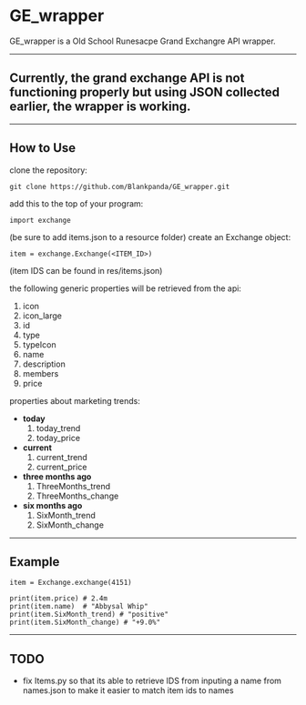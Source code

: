 # GE_wrapper
GE_wrapper is a Old School Runesacpe Grand Exchangre API wrapper.

---
Currently, the grand exchange API is not functioning properly but using JSON collected earlier, the wrapper is working.
---

---
How to Use
---

clone the repository:
    
    git clone https://github.com/Blankpanda/GE_wrapper.git

add this to the top of your program:
    
    import exchange
    
(be sure to add items.json to a resource folder)
create an Exchange object:
   
    item = exchange.Exchange(<ITEM_ID>)
(item IDS can be found in res/items.json)

the following generic properties will be retrieved from the api:
  1. icon
  2. icon_large
  3. id
  4. type
  5. typeIcon
  6. name
  7. description
  8. members
  9. price
  
properties about marketing trends:
  
  * **today**
    1. today_trend
    2. today_price
  * **current**
    1. current_trend
    2. current_price
  * **three months ago**
    1. ThreeMonths_trend
    2. ThreeMonths_change
  * **six months ago**
    1. SixMonth_trend
    2. SixMonth_change
  
---
Example
---
    item = Exchange.exchange(4151)
    
    print(item.price) # 2.4m
    print(item.name)  # "Abbysal Whip"
    print(item.SixMonth_trend) # "positive"
    print(item.SixMonth_change) # "+9.0%"
    

---
TODO
---
  * fix Items.py so that its able to retrieve IDS from inputing a name from names.json to make it easier to match item ids to names
  

  

